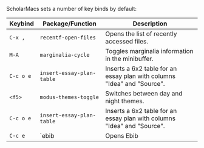ScholarMacs sets a number of key binds by default:

| Keybind    | Package/Function          |   Description                                                           |
|---|---|---|
| `C-x ,`    | `recentf-open-files`      | Opens the list of recently accessed files.                              |
| `M-A`      | `marginalia-cycle`        | Toggles marginalia information in the minibuffer.                       |
| `C-c o e`  | `insert-essay-plan-table` | Inserts a 6x2 table for an essay plan with columns "Idea" and "Source". |
| `<f5>`     | `modus-themes-toggle`     | Switches between day and night themes.                                  |
| `C-c o e`  | `insert-essay-plan-table` | Inserts a 6x2 table for an essay plan with columns "Idea" and "Source". |
| `C-c e`    | `ebib                     | Opens Ebib                                                              |

